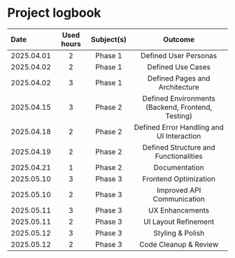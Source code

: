 
# Project logbook

| Date  | Used hours | Subject(s) |  Outcome |
| :---  |     :---:      |     :---:      |     :---:      |
| 2025.04.01 | 2 | Phase 1  | Defined User Personas  |
| 2025.04.02 | 2 |  Phase 1  | Defined Use Cases  |
| 2025.04.02 | 3 |  Phase 1  | Defined Pages and Architecture  |
| 2025.04.15 | 3 | Phase 2  | Defined Environments (Backend, Frontend, Testing)   |
| 2025.04.18 | 2 |  Phase 2  | Defined Error Handling and UI Interaction  |
| 2025.04.19 | 2 |  Phase 2  | Defined Structure and Functionalities  |
| 2025.04.21 | 1 |  Phase 2  | Documentation  |
| 2025.05.10 | 3 |  Phase 3   | Frontend Optimization |
| 2025.05.10 | 2 |  Phase 3   | Improved API Communication |
| 2025.05.11 | 3 |  Phase 3   | UX Enhancements |
| 2025.05.11 | 2 |  Phase 3   | UI Layout Refinement |
| 2025.05.12 | 3 |  Phase 3   | Styling & Polish |
| 2025.05.12 | 2 |  Phase 3   | Code Cleanup & Review |

